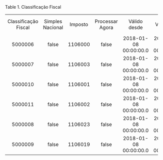 <div id="d128731e1" class="table">

<div class="table-title">

Table 1. Classificação
Fiscal

</div>

<div class="table-contents">

|                      |                  |         |                 |                       |                       |                |
| :------------------: | :--------------: | :-----: | :-------------: | :-------------------: | :-------------------: | :------------: |
| Classificação Fiscal | Simples Nacional | Imposto | Processar Agora |     Válido desde      |      Válido até       | Chave de Busca |
|       5000006        |      false       | 1106000 |      false      | 2018-01-08 00:00:00.0 | 2019-12-31 00:00:00.0 |      ICMS      |
|       5000007        |      false       | 1106003 |      false      | 2018-01-08 00:00:00.0 | 2019-12-31 00:00:00.0 |      IPI       |
|       5000010        |      false       | 1106001 |      false      | 2018-01-08 00:00:00.0 | 2019-12-31 00:00:00.0 |      PIS       |
|       5000011        |      false       | 1106002 |      false      | 2018-01-08 00:00:00.0 | 2019-12-31 00:00:00.0 |     COFINS     |
|       5000008        |      false       | 1106023 |      false      | 2018-01-08 00:00:00.0 | 2019-12-31 00:00:00.0 |      FCP       |
|       5000009        |      false       | 1106019 |      false      | 2018-01-08 00:00:00.0 | 2019-12-31 00:00:00.0 |   ICMS DIFAL   |

</div>

</div>
